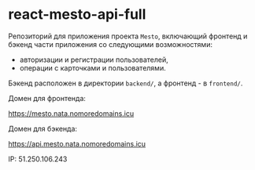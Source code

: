 # react-mesto-api-full

Репозиторий для приложения проекта `Mesto`, включающий фронтенд и бэкенд части приложения со следующими возможностями: 
* авторизации и регистрации пользователей, 
* операции с карточками и пользователями. 

Бэкенд расположен в директории `backend/`, а фронтенд - в `frontend/`.
  
Домен для фронтенда:

https://mesto.nata.nomoredomains.icu

Домен для бэкенда:

https://api.mesto.nata.nomoredomains.icu

IP: 51.250.106.243
